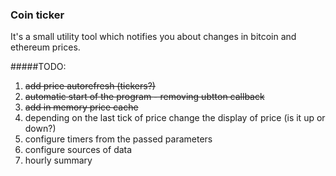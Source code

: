 ### Coin ticker

It's a small utility tool which notifies you about changes in bitcoin and ethereum prices.

#####TODO:
1. ~~add price autorefresh (tickers?)~~
2. ~~automatic start of the program - removing ubtton callback~~
3. ~~add in memory price cache~~
4. depending on the last tick of price change the display of price (is it up or down?)
5. configure timers from the passed parameters
5. configure sources of data
6. hourly summary
